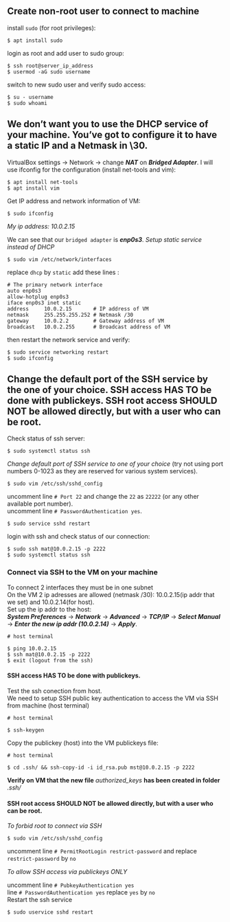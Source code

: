 ## Create non-root user to connect to machine
install `sudo` (for root privileges):
```
$ apt install sudo
```
login as root and add user to sudo group:
```
$ ssh root@server_ip_address
$ usermod -aG sudo username
```
switch to new sudo user and verify sudo access:
```
$ su - username
$ sudo whoami
```

## We don’t want you to use the DHCP service of your machine. You’ve got to configure it to have a static IP and a Netmask in \30.

VirtualBox settings -> Network -> change ***NAT*** on ***Bridged Adapter***.
I will use ifconfig for the configuration (install net-tools and vim):
```
$ apt install net-tools
$ apt install vim
```

Get IP address and network information of VM:
```
$ sudo ifconfig
```
*My ip address: 10.0.2.15*

We can see that our `bridged adapter` is ***enp0s3***. 
*Setup static service instead of DHCP*
```
$ sudo vim /etc/network/interfaces
```
replace ```dhcp``` by ```static```
add these lines :
```
# The primary network interface
auto enp0s3
allow-hotplug enp0s3
iface enp0s3 inet static
address     10.0.2.15       # IP address of VM
netmask     255.255.255.252 # Netmask /30
gateway     10.0.2.2        # Gateway address of VM
broadcast   10.0.2.255      # Broadcast address of VM
```
then restart the network service and verify:
```
$ sudo service networking restart
$ sudo ifconfig
```

## Change the default port of the SSH service by the one of your choice. SSH access HAS TO be done with publickeys. SSH root access SHOULD NOT be allowed directly, but with a user who can be root.

Check status of ssh server:
```
$ sudo systemctl status ssh
```
*Change default port of SSH service to one of your choice* (try not using port numbers 0-1023 as they are reserved for various system services).

```
$ sudo vim /etc/ssh/sshd_config
```
uncomment line ```# Port 22``` and change the ```22``` as ```22222``` (or any other available port number).<br>
uncomment line ```# PasswordAuthentication yes```.
```
$ sudo service sshd restart
```
login with ssh and check status of our connection:
```
$ sudo ssh mat@10.0.2.15 -p 2222
$ sudo systemctl status ssh
```
### Connect via SSH to the VM on your machine
To connect 2 interfaces they must be in one subnet<br>
On the VM 2 ip adresses are allowed (netmask /30): 10.0.2.15(ip addr that we set) and 10.0.2.14(for host).<br>
Set up the ip addr to the host:<br>
***System Preferences*** -> ***Network*** -> ***Advanced*** -> ***TCP/IP*** -> ***Select Manual*** -> ***Enter the new ip addr (10.0.2.14)*** -> ***Apply***.
```
# host terminal

$ ping 10.0.2.15
$ ssh mat@10.0.2.15 -p 2222
$ exit (logout from the ssh)
```
#### SSH access HAS TO be done with publickeys.
Test the ssh conection from host.<br>
We need to setup SSH public key authentication to access the VM via SSH from machine (host terminal)
```
# host terminal

$ ssh-keygen
```
Copy the publickey (host) into the VM publickeys file:
```
# host terminal

$ cd .ssh/ && ssh-copy-id -i id_rsa.pub mst@10.0.2.15 -p 2222
```
**Verify on VM that the new file** *authorized_keys* **has been created in folder** *.ssh/*

#### SSH root access SHOULD NOT be allowed directly, but with a user who can be root.
*To forbid root to connect via SSH*
```
$ sudo vim /etc/ssh/sshd_config
```
uncomment line ```# PermitRootLogin restrict-password``` and replace ```restrict-password``` by ```no```

*To allow SSH access via publickeys ONLY*

uncomment line ```# PubkeyAuthentication yes```<br>
line ```# PasswordAuthentication yes``` replace ```yes``` by ```no```
<br>
Restart the ssh service
```
$ sudo uservice sshd restart
```
